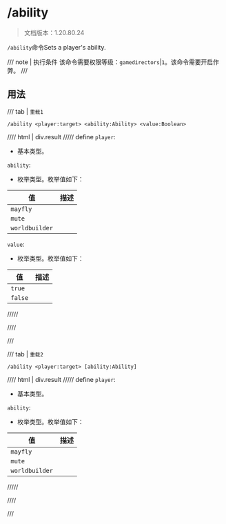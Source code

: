 # /ability

> 文档版本：1.20.80.24

`/ability`命令Sets a player's ability.

/// note | 执行条件
该命令需要权限等级：`gamedirectors`|`1`。该命令需要开启作弊。
///

## 用法

/// tab | `重载1`
```mcfunction
/ability <player:target> <ability:Ability> <value:Boolean>
```

//// html | div.result
///// define
`player`: <!-- md:samp target -->

- 基本类型。

`ability`: <!-- md:samp Ability -->

- 枚举类型。枚举值如下：

|值|描述|
|---|---|
|`mayfly`||
|`mute`||
|`worldbuilder`||


`value`: <!-- md:samp Boolean -->

- 枚举类型。枚举值如下：

|值|描述|
|---|---|
|`true`||
|`false`||



/////

////

///

/// tab | `重载2`
```mcfunction
/ability <player:target> [ability:Ability]
```

//// html | div.result
///// define
`player`: <!-- md:samp target -->

- 基本类型。

`ability`: <!-- md:samp Ability -->

- 枚举类型。枚举值如下：

|值|描述|
|---|---|
|`mayfly`||
|`mute`||
|`worldbuilder`||



/////

////

///
